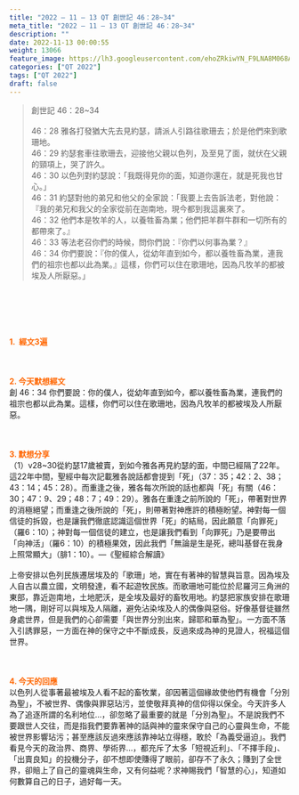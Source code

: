 ```yaml
---
title: "2022 – 11 – 13 QT 創世記 46：28~34"
meta_title: "2022 – 11 – 13 QT 創世記 46：28~34"
description: ""
date: 2022-11-13 00:00:55
weight: 13066
feature_image: https://lh3.googleusercontent.com/ehoZRkiwYN_F9LNA8M068AYxt73EavCZno-PD1cJRuf5BbSkQVUWr3gNEbt5kSs28Pb_Elg17kSrtf9ybWvojWoMV6I4tPM3vGRGDq6GkKkPdL2Gut4QAIw4-uykKUAtNiKgQKntvsU=w800
categories: ["QT 2022"]
tags: ["QT 2022"]
draft: false
---
```


<blockquote>創世記 46：28~34<br />
<br />
46：28 雅各打發猶大先去見約瑟，請派人引路往歌珊去；於是他們來到歌珊地。<br />
46：29 約瑟套車往歌珊去，迎接他父親以色列，及至見了面，就伏在父親的頸項上，哭了許久。<br />
46：30 以色列對約瑟說：「我既得見你的面，知道你還在，就是死我也甘心。」<br />
46：31 約瑟對他的弟兄和他父的全家說：「我要上去告訴法老，對他說：『我的弟兄和我父的全家從前在迦南地，現今都到我這裏來了。<br />
46：32 他們本是牧羊的人，以養牲畜為業；他們把羊群牛群和一切所有的都帶來了。』<br />
46：33 等法老召你們的時候，問你們說：『你們以何事為業？』<br />
46：34 你們要說：『你的僕人，從幼年直到如今，都以養牲畜為業，連我們的祖宗也都以此為業。』這樣，你們可以住在歌珊地，因為凡牧羊的都被埃及人所厭惡。」</blockquote><br />
&nbsp;<br />
<br />
&nbsp;<br />
<br />
<span style="color: #ff6600;"><strong>1.  經文3遍</strong></span><br />
<br />
&nbsp;<br />
<br />
<span style="color: #ff6600;"><strong>2. 今天默想經文<br />
</strong></span>創 46：34 你們要說：你的僕人，從幼年直到如今，都以養牲畜為業，連我們的祖宗也都以此為業。這樣，你們可以住在歌珊地，因為凡牧羊的都被埃及人所厭惡。<br />
<br />
&nbsp;<br />
<br />
<strong><span style="color: #ff6600;">3. 默想分享<br />
</span></strong>（1）v28~30從約瑟17歲被賣，到如今雅各再見約瑟的面，中間已經隔了22年。這22年中間，聖經中每次記載雅各說話都會提到「死」（37：35；42：2、38；43：14；45：28）。而重逢之後，雅各每次所說的話也都與「死」有關（46：30；47：9、29；48：7；49：29）。雅各在重逢之前所說的「死」，帶著對世界的消極絕望；而重逢之後所說的「死」，則帶著對神應許的積極盼望。神對每一個信徒的拆毀，也是讓我們徹底認識這個世界「死」的結局，因此願意「向罪死」（羅6：10）；神對每一個信徒的建立，也是讓我們看到「向罪死」乃是要帶出「向神活」（羅6：10）的積極果效，因此我們「無論是生是死，總叫基督在我身上照常顯大」（腓1：10）。—《聖經綜合解讀》<br />
<br />
上帝安排以色列民族遷居埃及的「歌珊」地，實在有著神的智慧與旨意。因為埃及人自古以農立國，文明發達，看不起遊牧民族。而歌珊地可能位於尼羅河三角洲的東部，靠近迦南地，土地肥沃，是全埃及最好的畜牧用地。約瑟把家族安排在歌珊地一隅，剛好可以與埃及人隔離，避免沾染埃及人的偶像與惡俗。好像基督徒雖然身處世界，但是我們的心卻需要「與世界分別出來，歸耶和華為聖」。一方面不落入引誘罪惡，一方面在神的保守之中不斷成長，反過來成為神的見證人，祝福這個世界。<br />
<br />
&nbsp;<br />
<br />
<strong><span style="color: #ff6600;">4. 今天的回應<br />
</span></strong>以色列人從事著最被埃及人看不起的畜牧業，卻因著這個緣故使他們有機會「分別為聖」，不被世界、偶像與罪惡玷污，並使敬拜真神的信仰得以保全。今天許多人為了追逐所謂的名利地位…，卻忽略了最重要的就是「分別為聖」。不是說我們不要跟世人交往，而是指我們要靠著神的話與神的靈來保守自己的心靈與生命，不能被世界影響玷污；甚至應該反過來應該靠神站立得穩，敢於「為義受逼迫」。我們看見今天的政治界、商界、學術界…，都充斥了太多「短視近利」、「不擇手段」、「出賣良知」的投機分子，卻不想即使賺得了眼前，卻存不了永久；賺到了全世界，卻賠上了自己的靈魂與生命，又有何益呢？求神賜我們「智慧的心」，知道如何數算自己的日子，過好每一天。<br />
<br />
&nbsp;
        